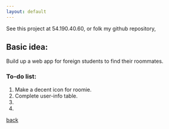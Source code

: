 ```yaml
---
layout: default
---
```


See this project at 54.190.40.60, or folk my github repository,

## Basic idea:

Build up a web app for foreign students to find their roommates.

### To-do list:

1. Make a decent icon for roomie.
2. Complete user-info table.
3.
4.



[back](./)
